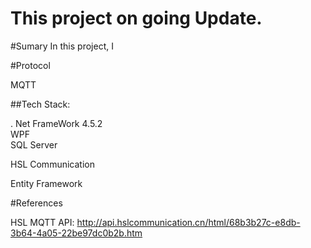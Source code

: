 # This project on going Update. 
#Sumary
In this project, I 

#Protocol 

MQTT 

##Tech Stack: 

 . Net FrameWork 4.5.2  
  WPF  
  SQL Server 
  
  HSL Communication  
  
  Entity Framework 
   
 #References  
 
  HSL MQTT API: http://api.hslcommunication.cn/html/68b3b27c-e8db-3b64-4a05-22be97dc0b2b.htm
 
